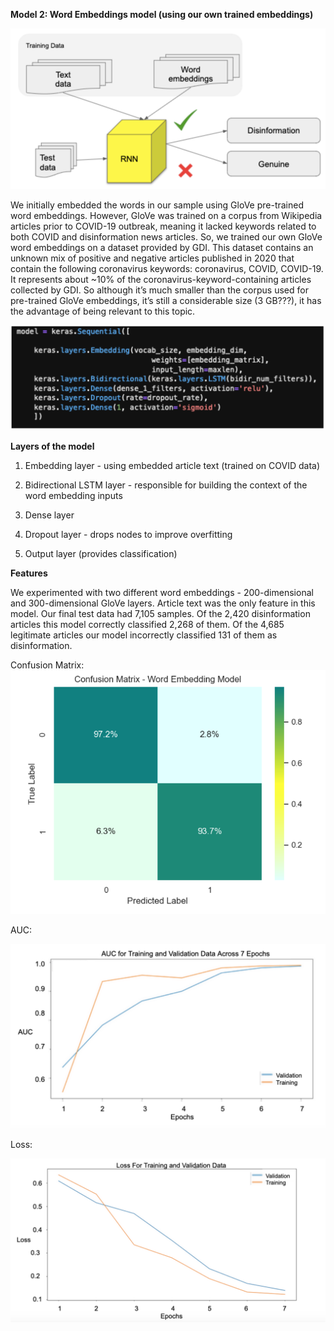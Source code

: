 **Model 2: Word Embeddings model (using our own trained embeddings)**

![Word embeddings](assets/img/model2.png)

We initially embedded the words in our sample using GloVe pre-trained word embeddings. However, GloVe was trained on a corpus from Wikipedia articles prior to COVID-19 outbreak, meaning it lacked keywords related to both COVID and disinformation news articles. So, we trained our own GloVe word embeddings on a dataset provided by GDI. This dataset contains an unknown mix of positive and negative articles published in 2020 that contain the following coronavirus keywords: coronavirus, COVID, COVID-19. It  represents about ~10% of the coronavirus-keyword-containing articles collected by GDI. So although it’s much smaller than the corpus used for pre-trained GloVe embeddings, it’s still a considerable size (3 GB???), it has the advantage of being relevant to this topic. 

![Word embeddings](assets/img/layers2.png)

**Layers of the model**

1. Embedding layer - using embedded article text (trained on COVID data)

2. Bidirectional LSTM layer - responsible for building  the context of the word embedding inputs

3. Dense layer 

4. Dropout layer - drops nodes to improve overfitting 

5. Output layer (provides classification)

**Features**

We experimented with two different word embeddings - 200-dimensional and 300-dimensional GloVe layers. Article text was the only feature in this model. 
Our final test data had 7,105 samples. Of the 2,420 disinformation articles this  model correctly classified 2,268 of them. Of the 4,685 legitimate articles our model incorrectly classified 131 of them as disinformation. 

Confusion Matrix:
![Word embeddings](assets/img/matrix2.png)

AUC:

![Word embeddings](assets/img/auc2.png)

Loss:

![Word embeddings](assets/img/loss2.png)
